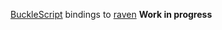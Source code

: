 [BuckleScript][] bindings to [raven][]
**Work in progress**

  [bucklescript]: https://bucklescript.github.io/
  [raven]: https://github.com/getsentry/raven-js
